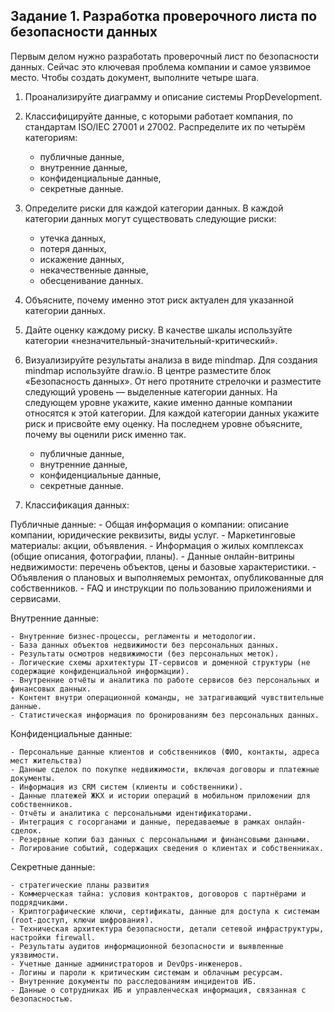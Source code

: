 ## Задание 1. Разработка проверочного листа по безопасности данных

Первым делом нужно разработать проверочный лист по безопасности данных. Сейчас это ключевая проблема компании и самое уязвимое место.
Чтобы создать документ, выполните четыре шага.
1. Проанализируйте диаграмму и описание системы PropDevelopment.
1. Классифицируйте данные, с которыми работает компания, по стандартам ISO/IEC 27001 и 27002. Распределите их по четырём категориям:

   - публичные данные,
   - внутренние данные,
   - конфиденциальные данные,
   - секретные данные.

1. Определите риски для каждой категории данных. В каждой категории данных могут существовать следующие риски:

   - утечка данных,
   - потеря данных,
   - искажение данных,
   - некачественные данные,
   - обесценивание данных.
  
1. Объясните, почему именно этот риск актуален для указанной категории данных.
1. Дайте оценку каждому риску. В качестве шкалы используйте категории «незначительный-значительный-критический».
1. Визуализируйте результаты анализа в виде mindmap. Для создания mindmap используйте draw.io. В центре разместите блок «Безопасность данных». От него протяните стрелочки и разместите следующий уровень — выделенные категории данных. На следующем уровне укажите, какие именно данные компании относятся к этой категории. Для каждой категории данных укажите риск и присвойте ему оценку. На последнем уровне объясните, почему вы оценили риск именно так.

   - публичные данные,
   - внутренние данные,
   - конфиденциальные данные,
   - секретные данные.

1. Классификация данных:

  Публичные данные:
    - Общая информация о компании: описание компании, юридические реквизиты, виды услуг.
    - Маркетинговые материалы: акции, объявления.
    - Информация о жилых комплексах (общие описания, фотографии, планы).
    - Данные онлайн-витрины недвижимости: перечень объектов, цены и базовые характеристики.
    - Объявления о плановых и выполняемых ремонтах, опубликованные для собственников.
    - FAQ и инструкции по пользованию приложениями и сервисами.
  
  Внутренние данные:
    
    - Внутренние бизнес-процессы, регламенты и методологии.
    - База данных объектов недвижимости без персональных данных.
    - Результаты осмотров недвижимости (без персональных меток).
    - Логические схемы архитектуры IT-сервисов и доменной структуры (не содержащие конфиденциальной информации).
    - Внутренние отчёты и аналитика по работе сервисов без персональных и финансовых данных.
    - Контент внутри операционной команды, не затрагивающий чувствительные данные.
    - Статистическая информация по бронированиям без персональных данных.

  Конфиденциальные данные:

    - Персональные данные клиентов и собственников (ФИО, контакты, адреса мест жительства)
    - Данные сделок по покупке недвижимости, включая договоры и платежные документы.
    - Информация из CRM систем (клиенты и собственники).
    - Данные платежей ЖКХ и истории операций в мобильном приложении для собственников.
    - Отчёты и аналитика с персональными идентификаторами.
    - Интеграция с госорганами и данные, передаваемые в рамках онлайн-сделок.
    - Резервные копии баз данных с персональными и финансовыми данными.
    - Логирование событий, содержащих сведения о клиентах и собственниках.

  Секретные данные:

    - стратегические планы развития
    - Коммерческая тайна: условия контрактов, договоров с партнёрами и подрядчиками.
    - Криптографические ключи, сертификаты, данные для доступа к системам (root-доступ, ключи шифрования).
    - Техническая архитектура безопасности, детали сетевой инфраструктуры, настройки firewall.
    - Результаты аудитов информационной безопасности и выявленные уязвимости.
    - Учетные данные администраторов и DevOps-инженеров.
    - Логины и пароли к критическим системам и облачным ресурсам.
    - Внутренние документы по расследованиям инцидентов ИБ.
    - Данные о сотрудниках ИБ и управленческая информация, связанная с безопасностью.